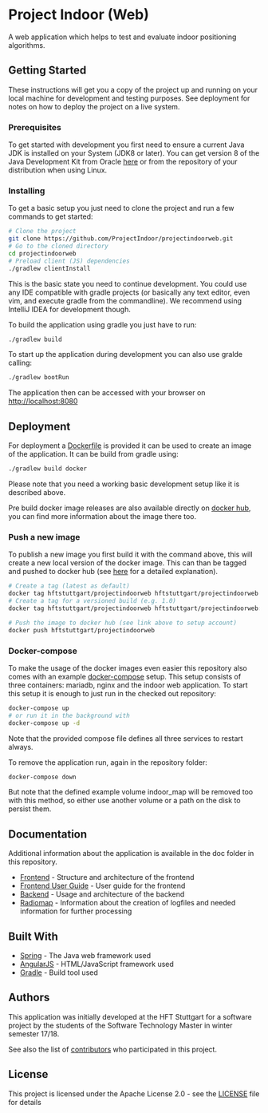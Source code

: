 # Project Indoor (Web)

A web application which helps to test and evaluate indoor positioning algorithms.

## Getting Started

These instructions will get you a copy of the project up and running on your local machine for development and testing purposes. See deployment for notes on how to deploy the project on a live system.

### Prerequisites

To get started with development you first need to ensure a current Java JDK is installed on your System (JDK8 or later). 
You can get version 8 of the Java Development Kit from Oracle [here](http://www.oracle.com/technetwork/java/javase/downloads/jdk8-downloads-2133151.html) or from the repository of your distribution when using Linux.

### Installing

To get a basic setup you just need to clone the project and run a few commands to get started:

```sh
# Clone the project
git clone https://github.com/ProjectIndoor/projectindoorweb.git
# Go to the cloned directory
cd projectindoorweb
# Preload client (JS) dependencies
./gradlew clientInstall
```

This is the basic state you need to continue development.
You could use any IDE compatible with gradle projects (or basically any text editor, even vim, and execute gradle from the commandline). We recommend using IntelliJ IDEA for development though.

To build the application using gradle you just have to run:

```sh
./gradlew build
```

To start up the application during development you can also use gralde calling:

```sh
./gradlew bootRun
```

The application then can be accessed with your browser on [http://localhost:8080](http://localhost:8080)

## Deployment

For deployment a [Dockerfile](Dockerfile) is provided it can be used to create an image of the application. It can be build from gradle using:

```sh
./gradlew build docker
```

Please note that you need a working basic development setup like it is described above.

Pre build docker image releases are also available directly on [docker hub](https://hub.docker.com/r/hftstuttgart/projectindoorweb), you can find more information about the image there too.

### Push a new image

To publish a new image you first build it with the command above, this will create a new local version of the docker image.
This can than be tagged and pushed to docker hub (see [here](https://docs.docker.com/docker-cloud/builds/push-images/) for a detailed explanation).

```sh
# Create a tag (latest as default)
docker tag hftstuttgart/projectindoorweb hftstuttgart/projectindoorweb
# Create a tag for a versioned build (e.g. 1.0)
docker tag hftstuttgart/projectindoorweb hftstuttgart/projectindoorweb:1.0

# Push the image to docker hub (see link above to setup account)
docker push hftstuttgart/projectindoorweb
```

### Docker-compose

To make the usage of the docker images even easier this repository also comes with an example [docker-compose](docker-compose.yml) setup.
This setup consists of three containers: mariadb, nginx and the indoor web application.
To start this setup it is enough to just run in the checked out repository:

```sh
docker-compose up
# or run it in the background with
docker-compose up -d
```

Note that the provided compose file defines all three services to restart always.

To remove the application run, again in the repository folder:

```sh
docker-compose down
```
But note that the defined example volume indoor_map will be removed too with this method, so either use another volume or a path on the disk to persist them.

## Documentation

Additional information about the application is available in the doc folder in this repository.

* [Frontend](doc/frontend.md) - Structure and architecture of the frontend
* [Frontend User Guide](doc/frontend_usage.md) - User guide for the frontend
* [Backend](doc/backend.md) - Usage and architecture of the backend
* [Radiomap](doc/radiomap.md) - Information about the creation of logfiles and needed information for further processing

## Built With

* [Spring](https://spring.io/) - The Java web framework used
* [AngularJS](https://angularjs.org/) - HTML/JavaScript framework used
* [Gradle](https://gradle.org/) - Build tool used


## Authors

This application was initially developed at the HFT Stuttgart for a software project by the students of the Software Technology Master in winter semester 17/18.

See also the list of [contributors](https://github.com//ProjectIndoor/projectindoorweb/contributors) who participated in this project.

## License

This project is licensed under the Apache License 2.0 - see the [LICENSE](LICENSE) file for details
